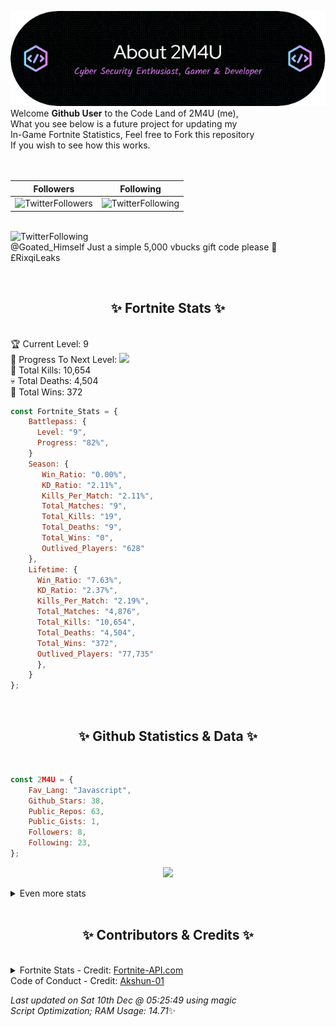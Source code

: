 
  ![Header](./src/github-banner.png)
  <br>
  Welcome **Github User** to the Code Land of 2M4U (me),<br>
  What you see below is a future project for updating my<br>
  In-Game Fortnite Statistics, Feel free to Fork this repository<br>
  If you wish to see how this works.
  <br><br>
  <br>
  
  | Followers  | Following |
  | ---------- |:---------:|
  | ![TwitterFollowers](https://img.shields.io/badge/Twitter%20Followers-86-blue)  | ![TwitterFollowing](https://img.shields.io/badge/Twitter%20Following-252-blue)  |


  <br>![TwitterFollowing](https://img.shields.io/badge/Latest%20Tweet--blue)<br>
  @Goated_Himself Just a simple 5,000 vbucks gift code please 🙏 £RixqiLeaks
   
  <br><h2 align="center"> ✨ Fortnite Stats ✨</h2><br>
  🏆 Current Level: 9<br>
  🎉 Progress To Next Level: ![](https://geps.dev/progress/82)<br>
  🎯 Total Kills: 10,654<br>
  💀 Total Deaths: 4,504<br>
  👑 Total Wins: 372<br>

```js
const Fortnite_Stats = {
    Battlepass: {
      Level: "9",
      Progress: "82%",    
    }
    Season: { 
       Win_Ratio: "0.00%",
       KD_Ratio: "2.11%",
       Kills_Per_Match: "2.11%",
       Total_Matches: "9",
       Total_Kills: "19",
       Total_Deaths: "9",
       Total_Wins: "0",
       Outlived_Players: "628"
    },
    Lifetime: {
      Win_Ratio: "7.63%",
      KD_Ratio: "2.37%",
      Kills_Per_Match: "2.19%",
      Total_Matches: "4,876",
      Total_Kills: "10,654",
      Total_Deaths: "4,504",
      Total_Wins: "372",
      Outlived_Players: "77,735"
      },
    }
}; 
```


<br><h2 align="center"> ✨ Github Statistics & Data ✨</h2><br>

```js
const 2M4U = {
    Fav_Lang: "Javascript",
    Github_Stars: 38,
    Public_Repos: 63,
    Public_Gists: 1,
    Followers: 8,
    Following: 23,
}; 
```

<p align="center">
<img src="https://github-readme-streak-stats.herokuapp.com/?user=2M4U&theme=tokyonight">
</p>
<details>
  <summary>
      Even more stats
  </summary>
  <p align="center">
    <img src="https://github-profile-trophy.vercel.app/?username=2M4U&theme=dracula">
    <img src="https://github-readme-stats.vercel.app/api?username=2M4U&theme=tokyonight&count_private=true&show_icons=true&include_all_commits=true">
  </p>
</details>
<br><h2 align="center"> ✨ Contributors & Credits ✨</h2><br>
<details>
  <summary>
      Fortnite Stats - Credit: <a href="https://fortnite-api.com/?utm_source=github.com/2M4U/2M4U">Fortnite-API.com</a><br>
      Code of Conduct - Credit: <a href="https://github.com/Akshun-01">Akshun-01</a>
  </summary>
</details>

<!-- Last updated on Sat Dec 10 2022 05:25:49 GMT+0000 (Coordinated Universal Time) ;-;-->
<i>Last updated on  Sat 10th Dec @ 05:25:49 using magic<br>
Script Optimization; RAM Usage: 14.71</i>✨